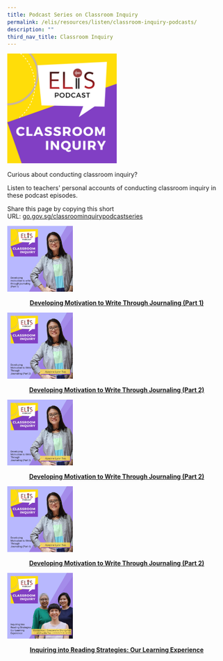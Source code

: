 ```yaml
---
title: Podcast Series on Classroom Inquiry
permalink: /elis/resources/listen/classroom-inquiry-podcasts/
description: ""
third_nav_title: Classroom Inquiry
---
```

<img src="/images/11.png" 
     style="width:50%">

Curious about conducting classroom inquiry?

Listen to teachers' personal accounts of conducting classroom inquiry in these podcast episodes.

Share this page by copying this short URL: [go.gov.sg/classroominquirypodcastseries](http://go.gov.sg/classroominquirypodcastseries)

<p><a href="/elis/resources/listen/developing-motivation-to-write-through-journaling-part-1">
<img src="/images/adeline-1.png" style="width:30%">
<center><b>Developing Motivation to Write Through Journaling (Part 1)</b></center>
</a></p>

<p><a href="/elis/resources/listen/developing-motivation-to-write-through-journaling-part-2">
<img src="/images/adeline-2.jpg" style="width:30%">
<center><b>Developing Motivation to Write Through Journaling (Part 2)</b></center>
</a></p>

<p><a href="/elis/resources/listen/developing-motivation-to-write-through-journaling-part-3">
<img src="/images/adeline-3.jpg" style="width:30%">
<center><b>Developing Motivation to Write Through Journaling (Part 2)</b></center>
</a></p>

<p><a href="/elis/resources/listen/developing-motivation-to-write-through-journaling-part-4">
<img src="/images/adeline-4.jpg" style="width:30%">
<center><b>Developing Motivation to Write Through Journaling (Part 2)</b></center>
</a></p>

<p><a href="/elis/resources/listen/inquiring-into-reading-strategies-our-learning-experience">
<img src="/images/crescendra-shanni-and-lydia.jpg" style="width:30%">
<center><b>Inquiring into Reading Strategies: Our Learning Experience</b></center>
</a></p>

